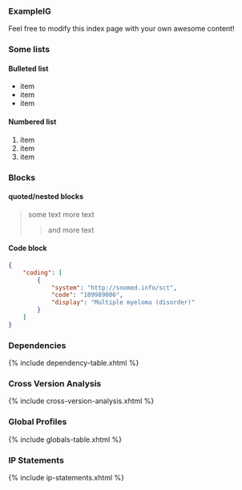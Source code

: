 ### ExampleIG

Feel free to modify this index page with your own awesome content!

### Some lists

#### Bulleted list
- item
- item
- item

#### Numbered list
1. item
1. item
1. item
   
### Blocks
#### quoted/nested blocks
> some text
> more text
> > and more text
>

#### Code block
```json 
{
    "coding": [
        {
            "system": "http://snomed.info/sct",
            "code": "109989006",
            "display": "Multiple myeloma (disorder)"
        }
    ]
}
```
### Dependencies
{% include dependency-table.xhtml %}

### Cross Version Analysis
{% include cross-version-analysis.xhtml %}

### Global Profiles
{% include globals-table.xhtml %}

### IP Statements
{% include ip-statements.xhtml %}
